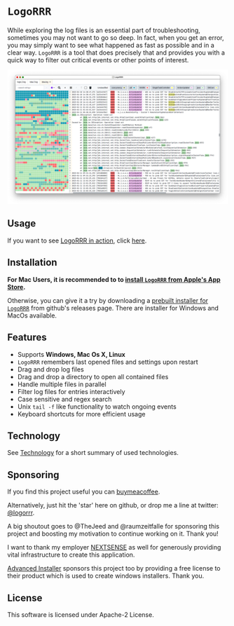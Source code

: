 # `LogoRRR`

While exploring the log files is an essential part of troubleshooting, sometimes you may not want to go so deep. In
fact, when you get an error, you may simply want to see what happened as fast as possible and in a clear way. `LogoRRR`
is a tool that does precisely that and provides you with a quick way to filter out critical events or other points of
interest.

![Screenshot of LogoRRR, version 23.2.1](docs/releases/23.2.1/screenshot-23.2.1.png?raw=true)

## Usage

If you want to see [LogoRRR in action](Usage.md), click [here](Usage.md).

## Installation

**For Mac Users, it is recommended to
to [install `LogoRRR` from Apple's App Store](https://apps.apple.com/at/app/logorrr/id1583786769?l=en&mt=12).**

Otherwise, you can give it a try by downloading
a [prebuilt installer for `LogoRRR`](https://github.com/rladstaetter/LogoRRR/releases/tag/23.1.1) from github's releases
page. There are installer for Windows and MacOs available.

## Features

- Supports **Windows, Mac Os X, Linux**
- `LogoRRR` remembers last opened files and settings upon restart
- Drag and drop log files
- Drag and drop a directory to open all contained files
- Handle multiple files in parallel
- Filter log files for entries interactively
- Case sensitive and regex search
- Unix `tail -f` like functionality to watch ongoing events
- Keyboard shortcuts for more efficient usage

## Technology

See [Technology](Technology.md) for a short summary of used technologies.


## Sponsoring

If you find this project useful you can [buymeacoffee](https://www.buymeacoffee.com/rladstaetter).

Alternatively, just hit the 'star' here on github, or drop me a line at
twitter: [@logorrr](https://www.twitter.com/logorrr/).

A big shoutout goes to @TheJeed and @raumzeitfalle for sponsoring this project and boosting my motivation to continue
working on it. Thank you!

I want to thank my employer [NEXTSENSE](https://www.nextsense-worldwide.com/) as well for generously providing vital
infrastructure to create this application.

[Advanced Installer](https://www.advancedinstaller.com) sponsors this project too by providing a free license to their
product which is used to create windows installers. Thank you.

## License

This software is licensed under Apache-2 License.

